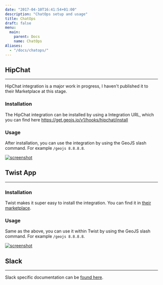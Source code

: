 ```yaml
---
date: "2017-04-10T16:41:54+01:00"
description: "ChatOps setup and usage"
title: ChatOps
draft: false
menu:
  main:
    parent: Docs
    name: ChatOps
Aliases:
  - "/docs/chatops/"
---
```


## HipChat
---

HipChat integration is a major work in progress, I haven't published it to their Marketplace at this stage.

### Installation

The HipChat integration can be installed by using a Integration URL, which you can find here https://get.geojs.io/v1/hooks/hipchat/install

### Usage

After installation, you can use the integration by using the GeoJS slash command. For example `/geojs 8.8.8.8`.

<div class="row">
  <div class="screenshot-holder col-xs-6 col-md-3">
    <a href="/img/chatops/hipchat_app_example.png" data-title="HipChat Example" data-toggle="lightbox">
      <img class="img-responsive" src="/img/chatops/hipchat_app_example_thumb.png" alt="screenshot">
    </a>
    <a class="mask" href="/img/chatops/hipchat_app_example.png" data-title="HipChat Example" data-toggle="lightbox">
      <i class="icon fa fa-search-plus"></i>
    </a>
  </div>
</div>

## Twist App
---

### Installation

Twist makes it super easy to install the integration. You can find it in [their marketplace](https://twistapp.com/integrations/install/198_a1a4dc4678cb01d89cdc4533).

### Usage

Same as the above, you can use it within Twist by using the GeoJS slash command. For example `/geojs 8.8.8.8`.

<div class="row">
  <div class="screenshot-holder col-xs-6 col-md-3">
    <a href="/img/chatops/twist_app_example.png" data-title="Twist App Example" data-toggle="lightbox">
      <img class="img-responsive" src="/img/chatops/twist_app_example_thumb.png" alt="screenshot">
    </a>
    <a class="mask" href="/img/chatops/twist_app_example.png" data-title="Twist App Example" data-toggle="lightbox">
      <i class="icon fa fa-search-plus"></i>
    </a>
  </div>
</div>

## Slack <i class="fa fa-slack" aria-hidden="true"></i>
---

Slack specific documentation can be [found here](/docs/chatops/slack/).
